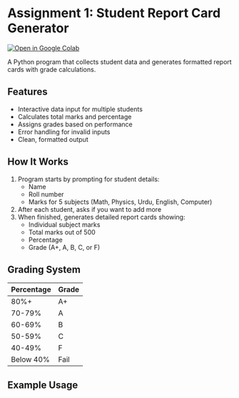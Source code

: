 # Assignment 1: Student Report Card Generator

[![Open in Google Colab](https://colab.research.google.com/assets/colab-badge.svg)](https://colab.research.google.com/drive/1Lq9fA-56a89frxyDO7GJ_HsuaBwb9CWG?usp=sharing)

A Python program that collects student data and generates formatted report cards with grade calculations.

## Features
- Interactive data input for multiple students
- Calculates total marks and percentage
- Assigns grades based on performance
- Error handling for invalid inputs
- Clean, formatted output

## How It Works
1. Program starts by prompting for student details:
   - Name
   - Roll number
   - Marks for 5 subjects (Math, Physics, Urdu, English, Computer)
2. After each student, asks if you want to add more
3. When finished, generates detailed report cards showing:
   - Individual subject marks
   - Total marks out of 500
   - Percentage
   - Grade (A+, A, B, C, or F)

## Grading System
| Percentage | Grade |
|------------|-------|
| 80%+       | A+    |
| 70-79%     | A     |
| 60-69%     | B     |
| 50-59%     | C     |
| 40-49%     | F     |
| Below 40%  | Fail  |

## Example Usage



